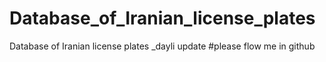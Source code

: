 # Database_of_Iranian_license_plates
Database of Iranian license plates _dayli update
#please flow me in github 
